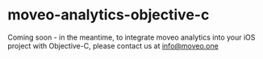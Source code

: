 # moveo-analytics-objective-c

Coming soon - in the meantime, to integrate moveo analytics into your iOS project with Objective-C, please contact us at info@moveo.one
